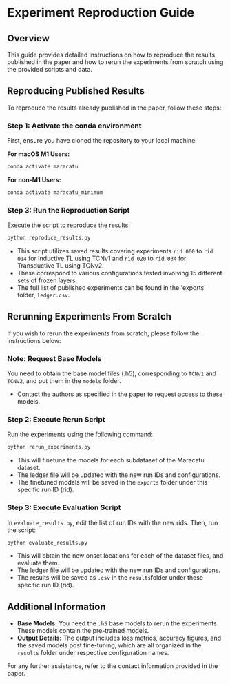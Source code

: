 # Experiment Reproduction Guide

## Overview
This guide provides detailed instructions on how to reproduce the results published in the paper and how to rerun the experiments from scratch using the provided scripts and data.

## Reproducing Published Results

To reproduce the results already published in the paper, follow these steps:

### Step 1: Activate the conda environment
First, ensure you have cloned the repository to your local machine:

**For macOS M1 Users:**
```bash
conda activate maracatu
```

**For non-M1 Users:**
```bash
conda activate maracatu_minimum
```

### Step 3: Run the Reproduction Script
Execute the script to reproduce the results:

```bash
python reproduce_results.py
```

- This script utilizes saved results covering experiments `rid 000` to `rid 014` for Inductive TL using TCNv1 and `rid 020` to `rid 034` for Transductive TL using TCNv2.
- These correspond to various configurations tested involving 15 different sets of frozen layers.
- The full list of published experiments can be found in the 'exports' folder, `ledger.csv`.


## Rerunning Experiments From Scratch

If you wish to rerun the experiments from scratch, please follow the instructions below:

### Note: Request Base Models
You need to obtain the base model files (.h5), corresponding to `TCNv1` and `TCNv2`, and put them in the `models` folder. 
- Contact the authors as specified in the paper to request access to these models.


### Step 2: Execute Rerun Script
Run the experiments using the following command:

```bash
python rerun_experiments.py
```
- This will finetune the models for each subdataset of the Maracatu dataset.
- The ledger file will be updated with the new run IDs and configurations.
- The finetuned models will be saved in the `exports` folder under this specific run ID (rid).

### Step 3: Execute Evaluation Script

In `evaluate_results.py`, edit the list of run IDs with the new rids. Then, run the script:

```bash
python evaluate_results.py
```
- This will obtain the new onset locations for each of the dataset files, and evaluate them.
- The ledger file will be updated with the new run IDs and configurations.
- The results will be saved as `.csv` in the `results`folder under these specific run ID (rid).

## Additional Information

- **Base Models:** You need the `.h5` base models to rerun the experiments. These models contain the pre-trained models.
- **Output Details:** The output includes loss metrics, accuracy figures, and the saved models post fine-tuning, which are all organized in the `results` folder under respective configuration names.

For any further assistance, refer to the contact information provided in the paper.